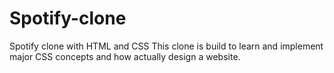 # Spotify-clone
Spotify clone with HTML and CSS
This clone is build to learn and implement major CSS concepts and how actually design a website.
